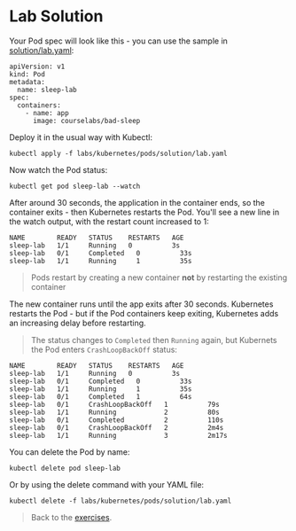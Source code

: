 # Lab Solution

Your Pod spec will look like this - you can use the sample in [solution/lab.yaml](./solution/lab.yaml):

```
apiVersion: v1
kind: Pod
metadata:
  name: sleep-lab
spec:
  containers:
    - name: app
      image: courselabs/bad-sleep
```

Deploy it in the usual way with Kubectl:

```
kubectl apply -f labs/kubernetes/pods/solution/lab.yaml
```

Now watch the Pod status:

```
kubectl get pod sleep-lab --watch
```

After around 30 seconds, the application in the container ends, so the container exits - then Kubernetes restarts the Pod. You'll see a new line in the watch output, with the restart count increased to 1:

```
NAME        READY   STATUS    RESTARTS   AGE
sleep-lab   1/1     Running   0          3s
sleep-lab   0/1     Completed   0          33s
sleep-lab   1/1     Running     1          35s
```

> Pods restart by creating a new container **not** by restarting the existing container

The new container runs until the app exits after 30 seconds. Kubernetes restarts the Pod - but if the Pod containers keep exiting, Kubernetes adds an increasing delay before restarting.

> The status changes to `Completed` then `Running` again, but Kubernets the Pod enters `CrashLoopBackOff` status:

```
NAME        READY   STATUS    RESTARTS   AGE
sleep-lab   1/1     Running   0          3s
sleep-lab   0/1     Completed   0          33s
sleep-lab   1/1     Running     1          35s
sleep-lab   0/1     Completed   1          64s
sleep-lab   0/1     CrashLoopBackOff   1          79s
sleep-lab   1/1     Running            2          80s
sleep-lab   0/1     Completed          2          110s
sleep-lab   0/1     CrashLoopBackOff   2          2m4s
sleep-lab   1/1     Running            3          2m17s
```

You can delete the Pod by name:

```
kubectl delete pod sleep-lab
```

Or by using the delete command with your YAML file:

```
kubectl delete -f labs/kubernetes/pods/solution/lab.yaml
```

> Back to the [exercises](README.md).